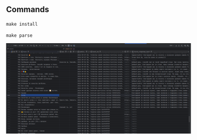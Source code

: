 ## Commands

<p><code>make install</code></p>
<p><code>make parse</code></p>

<img src="screenshots/screen1.png">